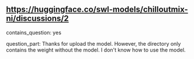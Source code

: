 ## https://huggingface.co/swl-models/chilloutmix-ni/discussions/2

contains_question: yes

question_part: Thanks for upload the model. However, the directory only contains the weight without the model. I don't know how to use the model.